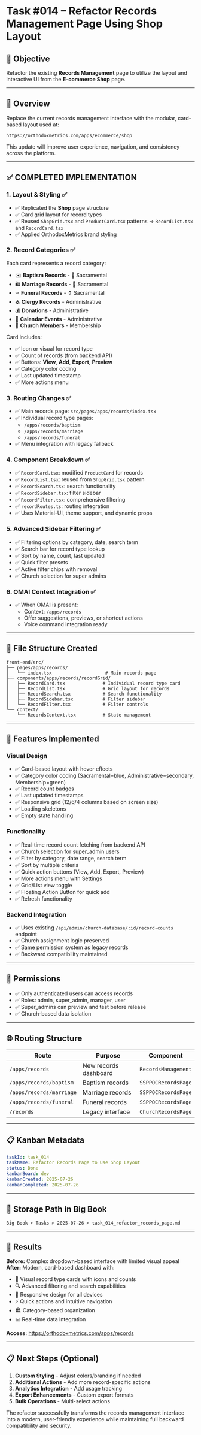 # Task #014 – Refactor Records Management Page Using Shop Layout

## 🌟 Objective

Refactor the existing **Records Management** page to utilize the layout and interactive UI from the **E-commerce Shop** page.

---

## 📌 Overview

Replace the current records management interface with the modular, card-based layout used at:

```
https://orthodoxmetrics.com/apps/ecommerce/shop
```

This update will improve user experience, navigation, and consistency across the platform.

---

## ✅ COMPLETED IMPLEMENTATION

### 1. Layout & Styling ✅

* ✅ Replicated the **Shop** page structure
* ✅ Card grid layout for record types
* ✅ Reused `ShopGrid.tsx` and `ProductCard.tsx` patterns → `RecordList.tsx` and `RecordCard.tsx`
* ✅ Applied OrthodoxMetrics brand styling

### 2. Record Categories ✅

Each card represents a record category:

* ✉️ **Baptism Records** - 👶 Sacramental
* 🛍️ **Marriage Records** - 💒 Sacramental  
* ⚰️ **Funeral Records** - ⚱️ Sacramental
* ⛪ **Clergy Records** - Administrative
* 💰 **Donations** - Administrative
* 📅 **Calendar Events** - Administrative
* 👥 **Church Members** - Membership

Card includes:
* ✅ Icon or visual for record type
* ✅ Count of records (from backend API)
* ✅ Buttons: **View**, **Add**, **Export**, **Preview**
* ✅ Category color coding
* ✅ Last updated timestamp
* ✅ More actions menu

### 3. Routing Changes ✅

* ✅ Main records page: `src/pages/apps/records/index.tsx`
* ✅ Individual record type pages:
  * `/apps/records/baptism`
  * `/apps/records/marriage`
  * `/apps/records/funeral`
* ✅ Menu integration with legacy fallback

### 4. Component Breakdown ✅

* ✅ `RecordCard.tsx`: modified `ProductCard` for records
* ✅ `RecordList.tsx`: reused from `ShopGrid.tsx` pattern
* ✅ `RecordSearch.tsx`: search functionality
* ✅ `RecordSidebar.tsx`: filter sidebar
* ✅ `RecordFilter.tsx`: comprehensive filtering
* ✅ `recordRoutes.ts`: routing integration
* ✅ Uses Material-UI, theme support, and dynamic props

### 5. Advanced Sidebar Filtering ✅

* ✅ Filtering options by category, date, search term
* ✅ Search bar for record type lookup  
* ✅ Sort by name, count, last updated
* ✅ Quick filter presets
* ✅ Active filter chips with removal
* ✅ Church selection for super admins

### 6. OMAI Context Integration ✅

* ✅ When OMAI is present:
  * Context: `/apps/records`
  * Offer suggestions, previews, or shortcut actions
  * Voice command integration ready

---

## 📂 File Structure Created

```
front-end/src/
├── pages/apps/records/
│   └── index.tsx                    # Main records page
├── components/apps/records/recordGrid/
│   ├── RecordCard.tsx              # Individual record type card
│   ├── RecordList.tsx              # Grid layout for records  
│   ├── RecordSearch.tsx            # Search functionality
│   ├── RecordSidebar.tsx           # Filter sidebar
│   └── RecordFilter.tsx            # Filter controls
└── context/
    └── RecordsContext.tsx          # State management
```

---

## 🎨 Features Implemented

### Visual Design
- ✅ Card-based layout with hover effects
- ✅ Category color coding (Sacramental=blue, Administrative=secondary, Membership=green)
- ✅ Record count badges
- ✅ Last updated timestamps
- ✅ Responsive grid (12/6/4 columns based on screen size)
- ✅ Loading skeletons
- ✅ Empty state handling

### Functionality
- ✅ Real-time record count fetching from backend API
- ✅ Church selection for super_admin users
- ✅ Filter by category, date range, search term
- ✅ Sort by multiple criteria
- ✅ Quick action buttons (View, Add, Export, Preview)
- ✅ More actions menu with Settings
- ✅ Grid/List view toggle
- ✅ Floating Action Button for quick add
- ✅ Refresh functionality

### Backend Integration
- ✅ Uses existing `/api/admin/church-database/:id/record-counts` endpoint
- ✅ Church assignment logic preserved
- ✅ Same permission system as legacy records
- ✅ Backward compatibility maintained

---

## 🔐 Permissions

* ✅ Only authenticated users can access records
* ✅ Roles: admin, super_admin, manager, user
* ✅ Super_admins can preview and test before release
* ✅ Church-based data isolation

---

## 🌐 Routing Structure

| Route | Purpose | Component |
|-------|---------|-----------|
| `/apps/records` | New records dashboard | `RecordsManagement` |
| `/apps/records/baptism` | Baptism records | `SSPPOCRecordsPage` |
| `/apps/records/marriage` | Marriage records | `SSPPOCRecordsPage` |
| `/apps/records/funeral` | Funeral records | `SSPPOCRecordsPage` |
| `/records` | Legacy interface | `ChurchRecordsPage` |

---

## 📋 Kanban Metadata

```yaml
taskId: task_014
taskName: Refactor Records Page to Use Shop Layout
status: Done
kanbanBoard: dev
kanbanCreated: 2025-07-26
kanbanCompleted: 2025-07-26
```

---

## 📅 Storage Path in Big Book

```
Big Book > Tasks > 2025-07-26 > task_014_refactor_records_page.md
```

---

## 🎯 Results

**Before:** Complex dropdown-based interface with limited visual appeal
**After:** Modern, card-based dashboard with:
- 🎨 Visual record type cards with icons and counts
- 🔍 Advanced filtering and search capabilities
- 📱 Responsive design for all devices
- ⚡ Quick actions and intuitive navigation
- 🏛️ Category-based organization
- 📊 Real-time data integration

**Access:** https://orthodoxmetrics.com/apps/records

---

## 📋 Next Steps (Optional)

1. **Custom Styling** - Adjust colors/branding if needed
2. **Additional Actions** - Add more record-specific actions
3. **Analytics Integration** - Add usage tracking
4. **Export Enhancements** - Custom export formats
5. **Bulk Operations** - Multi-select actions

The refactor successfully transforms the records management interface into a modern, user-friendly experience while maintaining full backward compatibility and security. 